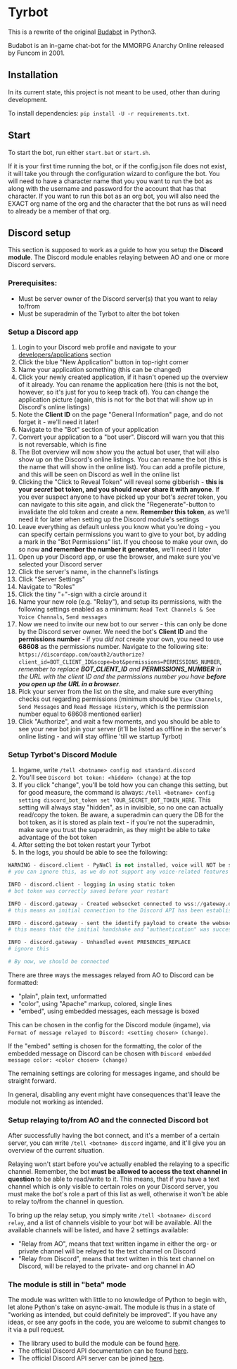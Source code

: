 # Tyrbot

This is a rewrite of the original [Budabot](https://github.com/Budabot/Budabot) in Python3.  

Budabot is an in-game chat-bot for the MMORPG Anarchy Online released by Funcom in 2001.  

## Installation
In its current state, this project is not meant to be used, other than during development.  

To install dependencies: `pip install -U -r requirements.txt`.

## Start
To start the bot, run either `start.bat` or `start.sh`.

If it is your first time running the bot, or if the config.json file does not exist, it will take you through the configuration wizard to configure the bot. You will need to have a character name that you you want to run the bot as along with the username and password for the account that has that character. If you want to run this bot as an org bot, you will also need the EXACT org name of the org and the character that the bot runs as will need to already be a member of that org.

## Discord setup
This section is supposed to work as a guide to how you setup the **Discord module**.
The Discord module enables relaying between AO and one or more Discord servers.

### Prerequisites:
- Must be server owner of the Discord server(s) that you want to relay to/from
- Must be superadmin of the Tyrbot to alter the bot token

### Setup a Discord app
1. Login to your Discord web profile and navigate to your [developers/applications](https://discordapp.com/developers/applications/) section
2. Click the blue "New Application" button in top-right corner
3. Name your application something (this can be changed)
4. Click your newly created application, if it hasn't opened up the overview of it already. You can rename the application here (this is not the bot, however, so it's just for you to keep track of). You can change the application picture (again, this is not for the bot that will show up in Discord's online listings)
5. Note the **Client ID** on the page "General Information" page, and do not forget it - we'll need it later!
6. Navigate to the "Bot" section of your application
7. Convert your application to a "bot user". Discord will warn you that this is not reversable, which is fine
8. The Bot overview will now show you the actual bot user, that will also show up on the Discord's online listings. You can rename the bot (this is the name that will show in the online list). You can add a profile picture, and this will be seen on Discord as well in the online list
9. Clicking the "Click to Reveal Token" will reveal some gibberish - **this is your _secret_ bot token, and you should never share it with anyone**. If you ever suspect anyone to have picked up your bot's _secret_ token, you can navigate to this site again, and click the "Regenerate"-button to invalidate the old token and create a new. **Remember this token**, as we'll need it for later when setting up the Discord module's settings
10. Leave everything as default unless you know what you're doing - you can specify certain permissions you want to give to your bot, by adding a mark in the "Bot Permissions" list. If you choose to make your own, do so now **and remember the number it generates**, we'll need it later
11. Open up your Discord app, or use the browser, and make sure you've selected your Discord server
12. Click the server's name, in the channel's listings
13. Click "Server Settings"
14. Navigate to "Roles"
15. Click the tiny "+"-sign with a circle around it
16. Name your new role (e.g. "Relay"), and setup its permissions, with the following settings enabled as a minimum: `Read Text Channels & See Voice Channals`,  `Send messages`
17. Now we need to invite our new bot to our server - this can only be done by the Discord server owner. We need the bot's **Client ID** and the **permissions number** - if you _did not_ create your own, you need to use **68608** as the permissions number. Navigate to the following site: `https://discordapp.com/oauth2/authorize?client_id=BOT_CLIENT_ID&scope=bot&permissions=PERMISSIONS_NUMBER`, _remember to replace **BOT_CLIENT_ID** and **PERMISSIONS_NUMBER** in the URL with the client ID and the permissions number you have **before you open up the URL in a browser**._
18. Pick your server from the list on the site, and make sure everything checks out regarding permissions (minimum should be `View Channels`, `Send Messages` and `Read Message History`, which is the permission number equal to 68608 mentioned earlier)
19. Click "Authorize", and wait a few moments, and you should be able to see your new bot join your server (it'll be listed as offline in the server's online listing - and will stay offline 'till we startup Tyrbot)

### Setup Tyrbot's Discord Module
1. Ingame, write `/tell <botname> config mod standard.discord`
2. You'll see `Discord bot token: <hidden> (change)` at the top
3. If you click "change", you'll be told how you can change this setting, but for good measure, the command is always: `/tell <botname> config setting discord_bot_token set YOUR_SECRET_BOT_TOKEN_HERE`. This setting will always stay "hidden", as in invisible, so no one can actually read/copy the token. Be aware, a superadmin can query the DB for the bot token, as it is stored as plain text - if you're not the superadmin, make sure you trust the superadmin, as they might be able to take advantage of the bot token
3. After setting the bot token restart your Tyrbot
4. In the logs, you should be able to see the following:

```python
WARNING - discord.client - PyNaCl is not installed, voice will NOT be supported
# you can ignore this, as we do not support any voice-related features anyway

INFO - discord.client - logging in using static token
# bot token was correctly saved before your restart

INFO - discord.gateway - Created websocket connected to wss://gateway.discord.gg?encoding=json&v=6 
# this means an initial connection to the Discord API has been established

INFO - discord.gateway - sent the identify payload to create the websocket 
# this means that the initial handshake and "authentication" was successful

INFO - discord.gateway - Unhandled event PRESENCES_REPLACE
# ignore this 

# By now, we should be connected
```

There are three ways the messages relayed from AO to Discord can be formatted:
- "plain", plain text, unformatted
- "color", using "Apache" markup, colored, single lines
- "embed", using embedded messages, each message is boxed

This can be chosen in the config for the Discord module (ingame), via 
`Format of message relayed to Discord: <setting chosen> (change)`.

If the "embed" setting is chosen for the formatting, the color of the embedded message on Discord can be chosen with
`Discord embedded message color: <color chosen> (change)`

The remaining settings are coloring for messages ingame, and should be straight forward.

In general, disabling any event might have consequences that'll leave the module not working as intended.

### Setup relaying to/from AO and the connected Discord bot
After successfully having the bot connect, and it's a member of a certain server, you can write `/tell <botname> discord` ingame, and it'll give you an overview of the current situation.

Relaying won't start before you've actually enabled the relaying to a specific channel. Remember, the bot **must be allowed to access the text channel in question** to be able to read/write to it. This means, that if you have a text channel which is only visible to certain roles on your Discord server, you must make the bot's role a part of this list as well, otherwise it won't be able to relay to/from the channel in question.

To bring up the relay setup, you simply write `/tell <botname> discord relay`, and a list of channels visible to your bot will be available.
All the available channels will be listed, and have 2 settings available:
- "Relay from AO", means that text written ingame in either the org- or private channel will be relayed to the text channel on Discord
- "Relay from Discord", means that text written in this text channel on Discord, will be relayed to the private- and org channel in AO

### The module is still in "beta" mode
The module was written with little to no knowledge of Python to begin with, let alone Python's take on async-await. The module is thus in a state of "working as intended, but could definitely be improved". If you have any ideas, or see any goofs in the code, you are welcome to submit changes to it via a pull request.

- The library used to build the module can be found [here](https://discordpy.readthedocs.io/en/latest/index.html).
- The official Discord API documentation can be found [here](https://discordapp.com/developers/docs/intro).
- The official Discord API server can be joined [here](https://discord.gg/discord-api).
